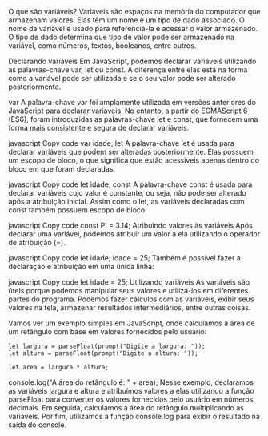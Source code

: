 O que são variáveis?
Variáveis são espaços na memória do computador que armazenam valores. Elas têm um nome e um tipo de dado associado. O nome da variável é usado para referenciá-la e acessar o valor armazenado. O tipo de dado determina que tipo de valor pode ser armazenado na variável, como números, textos, booleanos, entre outros.

Declarando variáveis
Em JavaScript, podemos declarar variáveis utilizando as palavras-chave var, let ou const. A diferença entre elas está na forma como a variável pode ser utilizada e se o seu valor pode ser alterado posteriormente.

var
A palavra-chave var foi amplamente utilizada em versões anteriores do JavaScript para declarar variáveis. No entanto, a partir do ECMAScript 6 (ES6), foram introduzidas as palavras-chave let e const, que fornecem uma forma mais consistente e segura de declarar variáveis.

javascript
Copy code
var idade;
let
A palavra-chave let é usada para declarar variáveis que podem ser alteradas posteriormente. Elas possuem um escopo de bloco, o que significa que estão acessíveis apenas dentro do bloco em que foram declaradas.

javascript
Copy code
let idade;
const
A palavra-chave const é usada para declarar variáveis cujo valor é constante, ou seja, não pode ser alterado após a atribuição inicial. Assim como o let, as variáveis declaradas com const também possuem escopo de bloco.

javascript
Copy code
const PI = 3.14;
Atribuindo valores às variáveis
Após declarar uma variável, podemos atribuir um valor a ela utilizando o operador de atribuição (=).

javascript
Copy code
let idade;
idade = 25;
Também é possível fazer a declaração e atribuição em uma única linha:

javascript
Copy code
let idade = 25;
Utilizando variáveis
As variáveis são úteis porque podemos manipular seus valores e utilizá-los em diferentes partes do programa. Podemos fazer cálculos com as variáveis, exibir seus valores na tela, armazenar resultados intermediários, entre outras coisas.

Vamos ver um exemplo simples em JavaScript, onde calculamos a área de um retângulo com base em valores fornecidos pelo usuário:

```
let largura = parseFloat(prompt("Digite a largura: "));
let altura = parseFloat(prompt("Digite a altura: "));

let area = largura * altura;

```

console.log("A área do retângulo é: " + area);
Nesse exemplo, declaramos as variáveis largura e altura e atribuímos valores a elas utilizando a função parseFloat para converter os valores fornecidos pelo usuário em números decimais. Em seguida, calculamos a área do retângulo multiplicando as variáveis. Por fim, utilizamos a função console.log para exibir o resultado na saída do console.